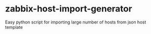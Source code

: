 # zabbix-host-import-generator
Easy python script for importing large number of hosts from json host template

